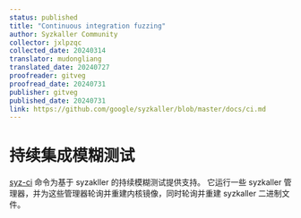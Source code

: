```yaml
---
status: published
title: "Continuous integration fuzzing"
author: Syzkaller Community
collector: jxlpzqc
collected_date: 20240314
translator: mudongliang
translated_date: 20240727
proofreader: gitveg
proofread_date: 20240731
publisher: gitveg
published_date: 20240731
link: https://github.com/google/syzkaller/blob/master/docs/ci.md
---
```


# 持续集成模糊测试

[syz-ci](../syz-ci/) 命令为基于 syzakller 的持续模糊测试提供支持。
它运行一些 syzkaller 管理器，并为这些管理器轮询并重建内核镜像，同时轮询并重建 syzkaller 二进制文件。
